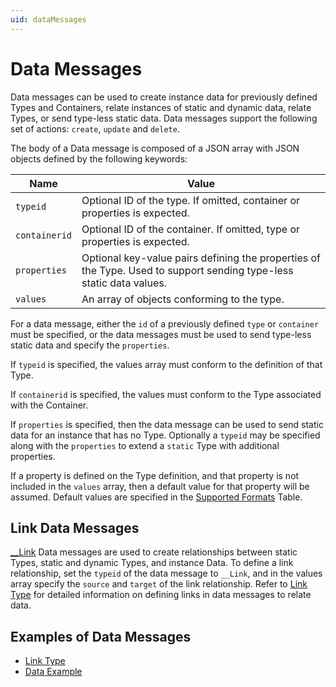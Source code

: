 ```yaml
---
uid: dataMessages
---
```


# Data Messages

Data messages can be used to create instance data for previously defined Types and Containers, relate instances of static and dynamic data, relate Types, or send type-less static data. Data messages support the following set of actions: `create`, `update` and `delete`.
 
The body of a Data message is composed of a JSON array with JSON objects defined by the following keywords: 

| Name | Value |
| --- | --- |
| `typeid` | Optional ID of the type. If omitted, container or properties is expected. |
| `containerid` | Optional ID of the container. If omitted, type or properties is expected. |
| `properties` | Optional key-value pairs defining the properties of the Type. Used to support sending type-less static data values. |
| `values` | An array of objects conforming to the type. |

For a data message, either the `id` of a previously defined `type` or `container` must be specified, or the data messages must be used to send type-less static data and specify the `properties`.

If `typeid` is specified, the values array must conform to the definition of that Type.

If `containerid` is specified, the values must conform to the Type associated with the Container.

If `properties` is specified, then the data message can be used to send static data for an instance that has no Type.
Optionally a `typeid` may be specified along with the `properties` to extend a `static` Type with additional properties.

If a property is defined on the Type definition, and that property is not included in the `values` array, then a default value for that property will be assumed. Default values are specified 
in the [Supported Formats](xref:typePropertiesAndFormats) Table.

	
## Link Data Messages

[__Link](xref:linkType) Data messages are used to create relationships between static Types, static and dynamic Types, and instance Data.
To define a link relationship, set the `typeid` of the data message to `__Link`, and in the values array specify the `source` and `target` of the link relationship. 
Refer to [Link Type](xref:linkType) for detailed information on defining links in data messages to relate data. 

## Examples of Data Messages

   - [Link Type](xref:linkType)
   - [Data Example](xref:dataExample)


